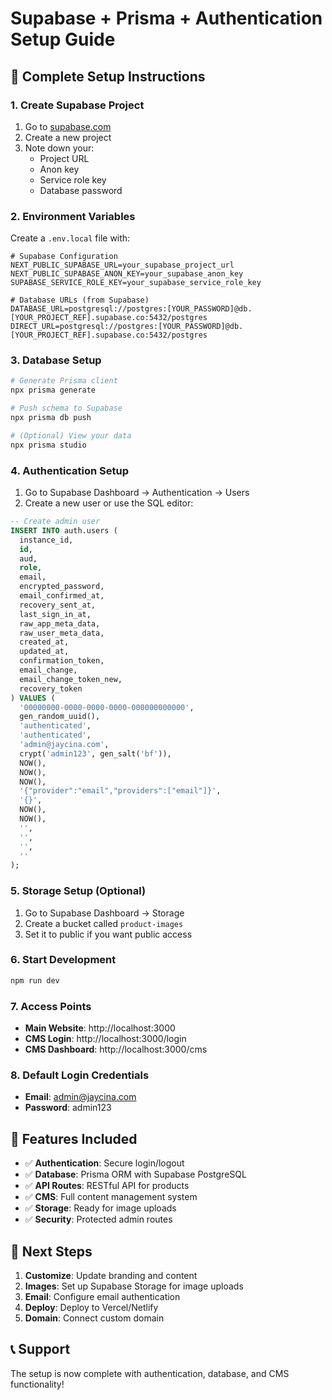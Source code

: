# Supabase + Prisma + Authentication Setup Guide

## 🚀 Complete Setup Instructions

### 1. Create Supabase Project

1. Go to [supabase.com](https://supabase.com)
2. Create a new project
3. Note down your:
   - Project URL
   - Anon key
   - Service role key
   - Database password

### 2. Environment Variables

Create a `.env.local` file with:

```env
# Supabase Configuration
NEXT_PUBLIC_SUPABASE_URL=your_supabase_project_url
NEXT_PUBLIC_SUPABASE_ANON_KEY=your_supabase_anon_key
SUPABASE_SERVICE_ROLE_KEY=your_supabase_service_role_key

# Database URLs (from Supabase)
DATABASE_URL=postgresql://postgres:[YOUR_PASSWORD]@db.[YOUR_PROJECT_REF].supabase.co:5432/postgres
DIRECT_URL=postgresql://postgres:[YOUR_PASSWORD]@db.[YOUR_PROJECT_REF].supabase.co:5432/postgres
```

### 3. Database Setup

```bash
# Generate Prisma client
npx prisma generate

# Push schema to Supabase
npx prisma db push

# (Optional) View your data
npx prisma studio
```

### 4. Authentication Setup

1. Go to Supabase Dashboard → Authentication → Users
2. Create a new user or use the SQL editor:

```sql
-- Create admin user
INSERT INTO auth.users (
  instance_id,
  id,
  aud,
  role,
  email,
  encrypted_password,
  email_confirmed_at,
  recovery_sent_at,
  last_sign_in_at,
  raw_app_meta_data,
  raw_user_meta_data,
  created_at,
  updated_at,
  confirmation_token,
  email_change,
  email_change_token_new,
  recovery_token
) VALUES (
  '00000000-0000-0000-0000-000000000000',
  gen_random_uuid(),
  'authenticated',
  'authenticated',
  'admin@jaycina.com',
  crypt('admin123', gen_salt('bf')),
  NOW(),
  NOW(),
  NOW(),
  '{"provider":"email","providers":["email"]}',
  '{}',
  NOW(),
  NOW(),
  '',
  '',
  '',
  ''
);
```

### 5. Storage Setup (Optional)

1. Go to Supabase Dashboard → Storage
2. Create a bucket called `product-images`
3. Set it to public if you want public access

### 6. Start Development

```bash
npm run dev
```

### 7. Access Points

- **Main Website**: http://localhost:3000
- **CMS Login**: http://localhost:3000/login
- **CMS Dashboard**: http://localhost:3000/cms

### 8. Default Login Credentials

- **Email**: admin@jaycina.com
- **Password**: admin123

## 🔧 Features Included

- ✅ **Authentication**: Secure login/logout
- ✅ **Database**: Prisma ORM with Supabase PostgreSQL
- ✅ **API Routes**: RESTful API for products
- ✅ **CMS**: Full content management system
- ✅ **Storage**: Ready for image uploads
- ✅ **Security**: Protected admin routes

## 🎯 Next Steps

1. **Customize**: Update branding and content
2. **Images**: Set up Supabase Storage for image uploads
3. **Email**: Configure email authentication
4. **Deploy**: Deploy to Vercel/Netlify
5. **Domain**: Connect custom domain

## 📞 Support

The setup is now complete with authentication, database, and CMS functionality!


